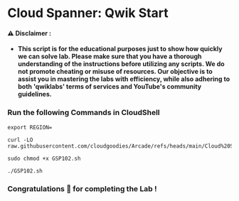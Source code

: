 #  Cloud Spanner: Qwik Start


#### ⚠️ Disclaimer :
- **This script is for the educational purposes just to show how quickly we can solve lab. Please make sure that you have a thorough understanding of the instructions before utilizing any scripts. We do not promote cheating or  misuse of resources. Our objective is to assist you in mastering the labs with efficiency, while also adhering to both 'qwiklabs' terms of services and YouTube's community guidelines.**

### Run the following Commands in CloudShell 

```
export REGION=
```

```
curl -LO raw.githubusercontent.com/cloudgoodies/Arcade/refs/heads/main/Cloud%20Spanner%3A%20Qwik%20Start/GSP102.sh

sudo chmod +x GSP102.sh

./GSP102.sh
```

### Congratulations 🎉 for completing the Lab !
